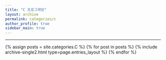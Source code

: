 ```yaml
---
title: "C 프로그래밍"
layout: archive
permalink: categories/c
author_profile: true
sidebar_main: true
---
```


<!-- 공백이 포함되어 있는 카테고리 이름의 경우 site.categories['a b c'] 이런식으로! -->

---

{% assign posts = site.categories.C %}
{% for post in posts %} {% include archive-single2.html type=page.entries_layout %} {% endfor %}
